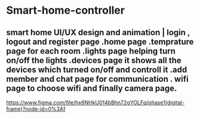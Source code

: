 # Smart-home-controller
##  smart home UI/UX design and animation | login , logout and register page .home page .temprature page for each room .lights page helping turn on/off the lights .devices page it shows all the  devices which turned on/off and controll it .add member and chat page for communication . wifi page to choose wifi and finally camera page.
https://www.figma.com/file/hx6NHkU014bBhn72gYOLFq/phase1(digital-frame)?node-id=0%3A1
